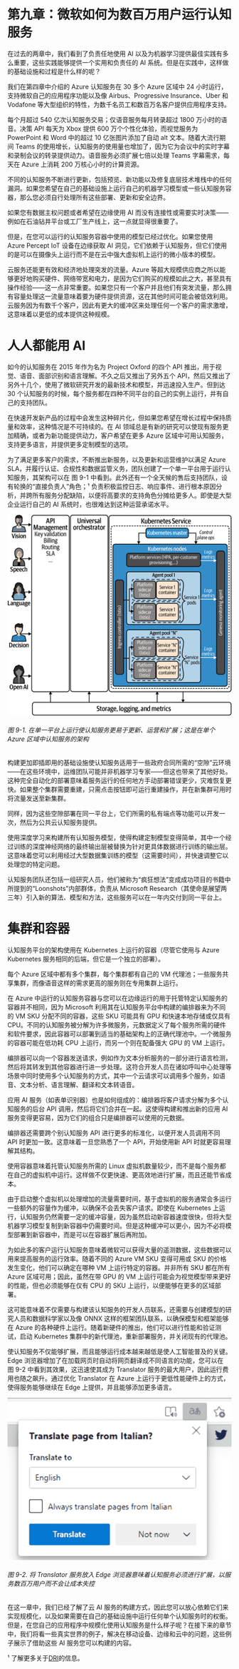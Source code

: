 # 第九章：微软如何为数百万用户运行认知服务

在过去的两章中，我们看到了负责任地使用 AI 以及为机器学习提供最佳实践有多么重要，这些实践能够提供一个实用和负责任的 AI 系统。但是在实践中，这样做的基础设施和过程是什么样的呢？

我们在第四章中介绍的 Azure 认知服务在 30 多个 Azure 区域中 24 小时运行，支持微软自己的应用程序功能以及像 Airbus、Progressive Insurance、Uber 和 Vodafone 等大型组织的特性，为数千名员工和数百万名客户提供应用程序支持。

每个月超过 540 亿次认知服务交易；仅语音服务每月转录超过 1800 万小时的语音。决策 API 每天为 Xbox 提供 600 万个个性化体验，而视觉服务为 PowerPoint 和 Word 中的超过 10 亿张图片添加了自动 alt 文本。随着大流行期间 Teams 的使用增长，认知服务的使用量也增加了，因为它为会议中的实时字幕和录制会议的转录提供动力。语音服务必须扩展七倍以处理 Teams 字幕需求，每天在 Azure 上消耗 200 万核心小时的计算资源。

不同的认知服务不断进行更新，包括预览、新功能以及修复底层技术堆栈中的任何漏洞。如果您希望在自己的基础设施上运行自己的机器学习模型或一些认知服务容器，那么您必须自行处理所有这些部署、更新和安全边界。

如果您有数据主权问题或者希望在边缘使用 AI 而没有连接性或需要实时决策——例如在石油钻井平台或工厂生产线上，这一点就显得很重要了。

但是，在您可以运行的认知服务容器中使用的模型已经过优化。如果您使用 Azure Percept IoT 设备在边缘获取 AI 洞见，它们依赖于认知服务，但它们使用的是可以在摄像头上运行而不是在云中强大虚拟机上运行的微小版本的模型。

云服务还能更有效和经济地处理突发的流量。Azure 等超大规模供应商之所以能够更好地购买硬件、网络带宽和电力，是因为它们购买的规模如此之大，甚至具有操作经验——这一点非常重要。如果您只有一个客户并且他们有突发流量，那么拥有容量处理这一流量意味着要为硬件提供资源，这在其他时间可能会被低效利用。云服务因为有数千个客户，因此有更大的缓冲区来处理任何一个客户的需求激增，这意味着以更低的成本提供这种规模。

# 人人都能用 AI

如今的认知服务在 2015 年作为名为 Project Oxford 的四个 API 推出，用于视觉、语音、面部识别和语言理解。不久之后又推出了另外五个 API，然后又推出了另外十几个，使用了微软研究开发的最新技术和模型，并迅速投入生产。但到达 30 个认知服务的时候，每个服务都在四种不同平台的自己的实例上运行，并有自己的支持团队。

在快速开发新产品的过程中会发生这种碎片化，但如果您希望在增长过程中保持质量和效率，这种情况是不可持续的。在 AI 领域总是有新的研究可以使现有服务更加精确，或者为新功能提供动力，客户希望在更多 Azure 区域中可用认知服务，支持更多语言，并提供更多定制模型的选项。

为了满足更多客户的需求，不断推出新服务，以及更新和运营维护以满足 Azure SLA，并履行认证、合规性和数据监管义务，团队创建了一个单一平台用于运行认知服务，其架构可以在 图 9-1 中看到。此外还有一个全天候的售后支持团队，设有轮换的“直接负责人”角色；¹ 负责积极监控日志、响应事件、进行根本原因分析，并跨所有服务分配缺陷，以便将高要求的支持角色分摊给更多人。即使是大型企业运行自己的 AI 系统时，也很难达到这种运营承诺水平。

![在单一平台上运行使得认知服务更易于更新、运营和扩展；这是在单个 Azure 区域中认知服务的架构](img/aasc_0901.png)

###### 图 9-1\. 在单一平台上运行使认知服务更易于更新、运营和扩展；这是在单个 Azure 区域中认知服务的架构

构建更加即插即用的基础设施使认知服务适用于一些政府合同所需的“空隙”云环境——在这些环境中，运维团队可能并非机器学习专家——但这也带来了其他好处。这种完全自动化的部署意味着服务运行的任何地方手动部署错误更少，灾难恢复更快。如果整个集群需要重建，只需点击按钮即可运行重建操作，并在新集群可用时将流量发送至新集群。

同样，因为这些空隙部署在同一平台上，它们所需的私有端点等功能可以开发一次，然后为公共云认知服务提供。

使用深度学习来构建所有认知服务模型，使得构建定制模型变得简单，其中一个经过训练的深度神经网络的最终输出层被替换为针对更具体数据进行训练的输出层。这意味着您可以利用经过大型数据集训练的模型（这需要时间），并快速调整它以处理您的特定问题。

认知服务团队还包括一组研究人员，他们被称为“疯狂想法”变成成功项目的书籍中所提到的“Loonshots”内部群体，负责从 Microsoft Research（其使命是展望两三年）引入新的算法、模型和方法，这些服务可以在一年内交付到同一平台上。

# 集群和容器

认知服务平台的架构使用在 Kubernetes 上运行的容器（尽管它使用与 Azure Kubernetes 服务相同的后端，但它是一个独立的部署）。

每个 Azure 区域中都有多个集群，每个集群都有自己的 VM 代理池；一些服务共享集群，而像语音这样的需求更高的服务则在专用集群上运行。

在 Azure 中运行的认知服务容器与您可以在边缘运行的用于托管特定认知服务的容器并不相同，因为 Microsoft 利用其在认知服务平台中构建的编排器来为不同的 VM SKU 分配不同的容器，这些 SKU 可能具有 GPU 和快速本地存储或仅具有 CPU。不同的认知服务被分解为许多微服务，元数据定义了每个服务所需的硬件和软件要求，因此容器可以部署到适当的基础架构上的正确代理池中。一个微服务的容器可能在低功耗 CPU 上运行，而另一个则在配备强大 GPU 的 VM 上运行。

编排器可以向一个容器发送请求，例如作为文本分析服务的一部分进行语言检测，然后将其转发到其他容器进行进一步处理。这符合开发人员在诸如呼叫中心处理等场景中同时使用多个认知服务的方式，其中一个云请求可以调用多个服务，如语音、文本分析、语言理解、翻译和文本转语音。

应用 AI 服务（如表单识别器）也是如何组成的：编排器将客户请求分解为多个认知服务的后台 API 调用，然后将它们合并在一起。这使得构建和推出新的应用 AI 服务变得更容易，因为它们的组合只是编排器可以使用的元数据。

编排器还需要跨个别认知服务 API 进行更多的标准化，以便开发人员调用不同 API 时更加一致。这意味着一旦您熟悉了一个 API，开始使用新 API 时就更容易理解其结构。

使用容器意味着托管认知服务所需的 Linux 虚拟机数量较少，而不是每个服务都在自己的虚拟机中运行。这样做不仅更快速、更高效地进行扩展，而且还能节省成本。

由于启动整个虚拟机以处理增加的流量需要时间，基于虚拟机的服务通常会多运行一些额外的容量作为缓冲，以确保不会丢失客户请求。即使在 Kubernetes 上运行，认知服务仍然需要一定的缓冲容量，因为虽然启动新容器速度很快，但将大型机器学习模型复制到新容器中仍需要时间。但是这种缓冲可以更小，因为不必将模型部署到新容器中，而是可以在容器扩展后再附加。

为如此多的客户运行认知服务意味着微软可以获得大量的遥测数据，这些数据可以用来提高服务的运行效率。随着不同的 Azure VM SKU 变得可用或 SKU 的价格发生变化，他们可以确定在哪种 VM 上运行特定的容器。并非所有 SKU 都在所有 Azure 区域可用；因此，虽然在带 GPU 的 VM 上运行可能会为视觉模型带来更好的性能，但也必须能够在仅有 CPU 的 SKU 上运行，以便能够在更多的区域部署。

这可能意味着不仅需要与构建该认知服务的开发人员联系，还需要与创建模型的研究人员和数据科学家以及像 ONNX 这样的框架团队联系，以确保模型和框架能够在 Azure 的各种硬件上运行。随着新硬件的推出，他们可以进行性能和验证测试，启动 Kubernetes 集群中的新代理池，重新部署服务，并关闭现有的代理池。

使认知服务不仅能够扩展，而且能够运行成本越来越低是使人工智能普及的关键。Edge 浏览器增加了在加载网页时自动将网页翻译成不同语言的功能，您可以在图 9-2 中看到其效果，这迅速使其成为 Translator 服务的最大用户，因此运行费用也随之飙升。通过优化 Translator 在 Azure 上运行于更低性能硬件上的方式，使得服务能够继续在 Edge 上提供，并且能够添加更多语言。

![将 Translator 服务放入 Edge 浏览器意味着认知服务必须进行扩展，以服务数百万用户而不会让成本失控](img/aasc_0902.png)

###### 图 9-2\. 将 Translator 服务放入 Edge 浏览器意味着认知服务必须进行扩展，以服务数百万用户而不会让成本失控

在这一章中，我们已经了解了云 AI 服务的构建方式，因此您可以放心依赖它们来实现规模化，以及如果需要在自己的基础设施中运行任何单个认知服务时的权衡。但是，在您自己的应用程序中规模化使用认知服务是什么样子呢？在接下来的章节中，我们将看一些真实世界的例子，解决在移动设备、边缘和云中的问题，这些例子展示了借助这些 AI 服务您可以构建的内容。

¹ 了解更多关于[DRI](https://go.microsoft.com/fwlink/?linkid=2190185)的信息。
